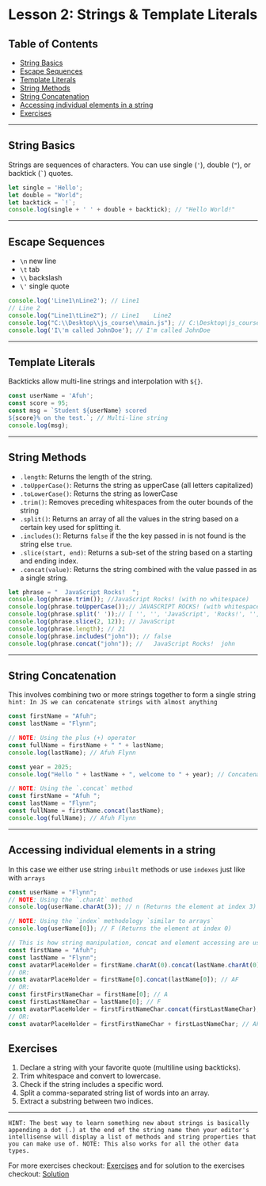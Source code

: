 
# Lesson 2: Strings & Template Literals

## Table of Contents

* [String Basics](#string-basics)
* [Escape Sequences](#escape-sequences)
* [Template Literals](#template-literals)
* [String Methods](#string-methods)
* [String Concatenation](#string-concatenation)
* [Accessing individual elements in a string](#accessing-individual-elements-in-a-string)
* [Exercises](#exercises)

---

## String Basics

Strings are sequences of characters. You can use single (`'`), double (`"`), or backtick (`` ` ``) quotes.

```js
let single = 'Hello';
let double = "World";
let backtick = `!`;
console.log(single + ' ' + double + backtick); // "Hello World!"
```

---

## Escape Sequences

* `\n` new line
* `\t` tab
* `\\` backslash
* `\'` single quote

```js
console.log('Line1\nLine2'); // Line1
// Line 2
console.log("Line1\tLine2"); // Line1    Line2
console.log("C:\\Desktop\\js_course\\main.js"); // C:\Desktop\js_course\main.js
console.log('I\'m called JohnDoe'); // I'm called JohnDoe
```

---

## Template Literals

Backticks allow multi-line strings and interpolation with `${}`.

```js
const userName = 'Afuh';
const score = 95;
const msg = `Student ${userName} scored
${score}% on the test.`; // Multi-line string
console.log(msg);
```

---

## String Methods

* `.length`: Returns the length of the string.
* `.toUpperCase()`: Returns the string as upperCase (all letters capitalized)
* `.toLowerCase()`: Returns the string as lowerCase
* `.trim()`: Removes preceding whitespaces from the outer bounds of the string
* `.split()`: Returns an array of all the values in the string based on a certain key used for splitting it.
* `.includes()`: Returns `false` if the the key passed in is not found is the string else `true`.
* `.slice(start, end)`: Returns a sub-set of the string based on a starting and ending index.
* `.concat(value)`: Returns the string combined with the value passed in as a single string.

```js
let phrase = "  JavaScript Rocks!  ";
console.log(phrase.trim()); //JavaScript Rocks! (with no whitespace)
console.log(phrase.toUpperCase());// JAVASCRIPT ROCKS! (with whitespaces)
console.log(phrase.split(' '));// [ '', '', 'JavaScript', 'Rocks!', '', '' ] (splits the string at every white space found)
console.log(phrase.slice(2, 12)); // JavaScript
console.log(phrase.length); // 21
console.log(phrase.includes("john")); // false
console.log(phrase.concat("john")); //   JavaScript Rocks!  john
```

---

## String Concatenation

This involves combining two or more strings together to form a single string
`hint: In JS we can concatenate strings with almost anything`

```js
const firstName = "Afuh";
const lastName = "Flynn";

// NOTE: Using the plus (+) operator
const fullName = firstName + " " + lastName;
console.log(lastName); // Afuh Flynn

const year = 2025;
console.log("Hello " + lastName + ", welcome to " + year); // Concatenating a string with a number

// NOTE: Using the `.concat` method
const firstName = "Afuh ";
const lastName = "Flynn";
const fullName = firstName.concat(lastName);
console.log(fullName); // Afuh Flynn
```

---

## Accessing individual elements in a string

In this case we either use string `inbuilt` methods or use `indexes` just like with `arrays`

```js
const userName = "Flynn";
// NOTE: Using the `.charAt` method
console.log(userName.charAt(3)); // n (Returns the element at index 3)

// NOTE: Using the `index` methodology `similar to arrays`
console.log(userName[0]); // F (Returns the element at index 0)

// This is how string manipulation, concat and element accessing are used in real world applications
const firstName = "Afuh";
const lastName = "Flynn";
const avatarPlaceHolder = firstName.charAt(0).concat(lastName.charAt(0)); // AF
// OR:
const avatarPlaceHolder = firstName[0].concat(lastName[0]); // AF
// OR:
const firstFirstNameChar = firstName[0]; // A
const firstLastNameChar = lastName[0]; // F
const avatarPlaceHolder = firstFirstNameChar.concat(firstLastNameChar); // AF
// OR:
const avatarPlaceHolder = firstFirstNameChar + firstLastNameChar; // AF
```

## Exercises

1. Declare a string with your favorite quote (multiline using backticks).
2. Trim whitespace and convert to lowercase.
3. Check if the string includes a specific word.
4. Split a comma-separated string list of words into an array.
5. Extract a substring between two indices.

---

`HINT: The best way to learn something new about strings is basically appending a dot (.) at the end of the string name then your editor's intellisense will display a list of methods and string properties that you can make use of. NOTE: This also works for all the other data types.`

For more exercises checkout: [Exercises](./Exercises.txt) and for solution to the exercises checkout: [Solution](./solution.js)
